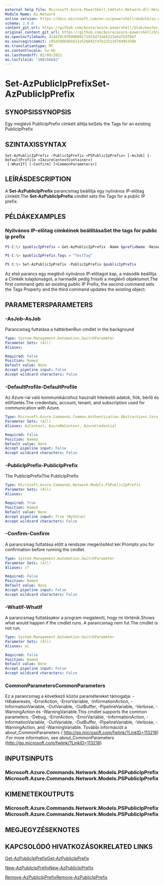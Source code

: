 ```yaml
---
external help file: Microsoft.Azure.PowerShell.Cmdlets.Network.dll-Help.xml
Module Name: Az.Network
online version: https://docs.microsoft.com/en-us/powershell/module/az.network/set-azpublicipprefix
schema: 2.0.0
content_git_url: https://github.com/Azure/azure-powershell/blob/master/src/Network/Network/help/Set-AzPublicIpPrefix.md
original_content_git_url: https://github.com/Azure/azure-powershell/blob/master/src/Network/Network/help/Set-AzPublicIpPrefix.md
ms.openlocfilehash: 4244f8c97090009272933d73a64323e4af5dfbbf
ms.sourcegitcommit: c05d3d669b5631e526841f47b22513d78495350b
ms.translationtype: MT
ms.contentlocale: hu-HU
ms.lasthandoff: 02/09/2021
ms.locfileid: "100156682"
---
```

# <span data-ttu-id="4cf76-101">Set-AzPublicIpPrefix</span><span class="sxs-lookup"><span data-stu-id="4cf76-101">Set-AzPublicIpPrefix</span></span>

## <span data-ttu-id="4cf76-102">SYNOPSIS</span><span class="sxs-lookup"><span data-stu-id="4cf76-102">SYNOPSIS</span></span>
<span data-ttu-id="4cf76-103">Egy meglévő PublicIpPrefix címkéit állítja be</span><span class="sxs-lookup"><span data-stu-id="4cf76-103">Sets the Tags for an existing PublicIpPrefix</span></span>

## <span data-ttu-id="4cf76-104">SZINTAXIS</span><span class="sxs-lookup"><span data-stu-id="4cf76-104">SYNTAX</span></span>

```
Set-AzPublicIpPrefix -PublicIpPrefix <PSPublicIpPrefix> [-AsJob] [-DefaultProfile <IAzureContextContainer>]
 [-WhatIf] [-Confirm] [<CommonParameters>]
```

## <span data-ttu-id="4cf76-105">LEÍRÁS</span><span class="sxs-lookup"><span data-stu-id="4cf76-105">DESCRIPTION</span></span>
<span data-ttu-id="4cf76-106">A **Set-AzPublicIpPrefix** parancsmag beállítja egy nyilvános IP-előtag címkéit.</span><span class="sxs-lookup"><span data-stu-id="4cf76-106">The **Set-AzPublicIpPrefix** cmdlet sets the Tags for a public IP prefix.</span></span>

## <span data-ttu-id="4cf76-107">PÉLDÁK</span><span class="sxs-lookup"><span data-stu-id="4cf76-107">EXAMPLES</span></span>

### <span data-ttu-id="4cf76-108">Nyilvános IP-előtag címkéinek beállítása</span><span class="sxs-lookup"><span data-stu-id="4cf76-108">Set the tags for public ip prefix</span></span>
```powershell
PS C:\> $publicIpPrefix = Get-AzPublicIpPrefix -Name $prefixName -ResourceGroupName $rgName

PS C:\> $publicIpPrefix.Tags = "TestTag"

PS C:\> Set-AzPublicIpPrefix -PublicIpPrefix $publicIpPrefix
```

<span data-ttu-id="4cf76-109">Az első parancs egy meglévő nyilvános IP-előtagot kap, a második beállítja a Címkék tulajdonságot, a harmadik pedig frissíti a meglévő objektumot.</span><span class="sxs-lookup"><span data-stu-id="4cf76-109">The first command gets an existing public IP Prefix, the second command sets the Tags Property and the third command updates the existing object.</span></span>

## <span data-ttu-id="4cf76-110">PARAMETERS</span><span class="sxs-lookup"><span data-stu-id="4cf76-110">PARAMETERS</span></span>

### <span data-ttu-id="4cf76-111">-AsJob</span><span class="sxs-lookup"><span data-stu-id="4cf76-111">-AsJob</span></span>
<span data-ttu-id="4cf76-112">Parancsmag futtatása a háttérben</span><span class="sxs-lookup"><span data-stu-id="4cf76-112">Run cmdlet in the background</span></span>

```yaml
Type: System.Management.Automation.SwitchParameter
Parameter Sets: (All)
Aliases:

Required: False
Position: Named
Default value: None
Accept pipeline input: False
Accept wildcard characters: False
```

### <span data-ttu-id="4cf76-113">-DefaultProfile</span><span class="sxs-lookup"><span data-stu-id="4cf76-113">-DefaultProfile</span></span>
<span data-ttu-id="4cf76-114">Az Azure-ral való kommunikációhoz használt hitelesítő adatok, fiók, bérlő és előfizetés.</span><span class="sxs-lookup"><span data-stu-id="4cf76-114">The credentials, account, tenant, and subscription used for communication with Azure.</span></span>

```yaml
Type: Microsoft.Azure.Commands.Common.Authentication.Abstractions.Core.IAzureContextContainer
Parameter Sets: (All)
Aliases: AzContext, AzureRmContext, AzureCredential

Required: False
Position: Named
Default value: None
Accept pipeline input: False
Accept wildcard characters: False
```

### <span data-ttu-id="4cf76-115">-PublicIpPrefix</span><span class="sxs-lookup"><span data-stu-id="4cf76-115">-PublicIpPrefix</span></span>
<span data-ttu-id="4cf76-116">The PublicIpPrefix</span><span class="sxs-lookup"><span data-stu-id="4cf76-116">The PublicIpPrefix</span></span>

```yaml
Type: Microsoft.Azure.Commands.Network.Models.PSPublicIpPrefix
Parameter Sets: (All)
Aliases:

Required: True
Position: Named
Default value: None
Accept pipeline input: True (ByValue)
Accept wildcard characters: False
```

### <span data-ttu-id="4cf76-117">-Confirm</span><span class="sxs-lookup"><span data-stu-id="4cf76-117">-Confirm</span></span>
<span data-ttu-id="4cf76-118">A parancsmag futtatása előtt a rendszer megerősítést kér.</span><span class="sxs-lookup"><span data-stu-id="4cf76-118">Prompts you for confirmation before running the cmdlet.</span></span>

```yaml
Type: System.Management.Automation.SwitchParameter
Parameter Sets: (All)
Aliases: cf

Required: False
Position: Named
Default value: None
Accept pipeline input: False
Accept wildcard characters: False
```

### <span data-ttu-id="4cf76-119">-WhatIf</span><span class="sxs-lookup"><span data-stu-id="4cf76-119">-WhatIf</span></span>
<span data-ttu-id="4cf76-120">A parancsmag futtatásakor a program megjeleníti, hogy mi történik.</span><span class="sxs-lookup"><span data-stu-id="4cf76-120">Shows what would happen if the cmdlet runs.</span></span>
<span data-ttu-id="4cf76-121">A parancsmag nem fut.</span><span class="sxs-lookup"><span data-stu-id="4cf76-121">The cmdlet is not run.</span></span>

```yaml
Type: System.Management.Automation.SwitchParameter
Parameter Sets: (All)
Aliases: wi

Required: False
Position: Named
Default value: None
Accept pipeline input: False
Accept wildcard characters: False
```

### <span data-ttu-id="4cf76-122">CommonParameters</span><span class="sxs-lookup"><span data-stu-id="4cf76-122">CommonParameters</span></span>
<span data-ttu-id="4cf76-123">Ez a parancsmag a következő közös paramétereket támogatja: -Hibakeresés, -ErrorAction, -ErrorVariable, -InformationAction, -InformationVariable, -OutVariable, -OutBuffer, -PipelineVariable, -Verbose, -WarningAction és -WarningVariable.</span><span class="sxs-lookup"><span data-stu-id="4cf76-123">This cmdlet supports the common parameters: -Debug, -ErrorAction, -ErrorVariable, -InformationAction, -InformationVariable, -OutVariable, -OutBuffer, -PipelineVariable, -Verbose, -WarningAction, and -WarningVariable.</span></span> <span data-ttu-id="4cf76-124">További információt a about_CommonParameters ( http://go.microsoft.com/fwlink/?LinkID=113216) .</span><span class="sxs-lookup"><span data-stu-id="4cf76-124">For more information, see about_CommonParameters (http://go.microsoft.com/fwlink/?LinkID=113216).</span></span>

## <span data-ttu-id="4cf76-125">INPUTS</span><span class="sxs-lookup"><span data-stu-id="4cf76-125">INPUTS</span></span>

### <span data-ttu-id="4cf76-126">Microsoft.Azure.Commands.Network.Models.PSPublicIpPrefix</span><span class="sxs-lookup"><span data-stu-id="4cf76-126">Microsoft.Azure.Commands.Network.Models.PSPublicIpPrefix</span></span>

## <span data-ttu-id="4cf76-127">KIMENETEK</span><span class="sxs-lookup"><span data-stu-id="4cf76-127">OUTPUTS</span></span>

### <span data-ttu-id="4cf76-128">Microsoft.Azure.Commands.Network.Models.PSPublicIpPrefix</span><span class="sxs-lookup"><span data-stu-id="4cf76-128">Microsoft.Azure.Commands.Network.Models.PSPublicIpPrefix</span></span>

## <span data-ttu-id="4cf76-129">MEGJEGYZÉSEK</span><span class="sxs-lookup"><span data-stu-id="4cf76-129">NOTES</span></span>

## <span data-ttu-id="4cf76-130">KAPCSOLÓDÓ HIVATKOZÁSOK</span><span class="sxs-lookup"><span data-stu-id="4cf76-130">RELATED LINKS</span></span>

[<span data-ttu-id="4cf76-131">Get-AzPublicIpPrefix</span><span class="sxs-lookup"><span data-stu-id="4cf76-131">Get-AzPublicIpPrefix</span></span>](./Get-AzPublicIpPrefix.md)

[<span data-ttu-id="4cf76-132">New-AzPublicIpPrefix</span><span class="sxs-lookup"><span data-stu-id="4cf76-132">New-AzPublicIpPrefix</span></span>](./New-AzPublicIpPrefix.md)

[<span data-ttu-id="4cf76-133">Remove-AzPublicIpPrefix</span><span class="sxs-lookup"><span data-stu-id="4cf76-133">Remove-AzPublicIpPrefix</span></span>](./Remove-AzPublicIpPrefix.md)
